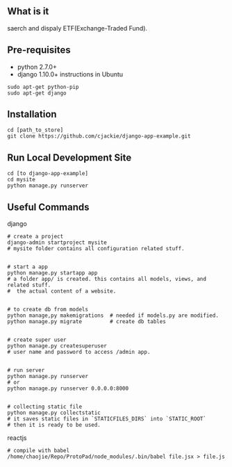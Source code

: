 ## What is it
saerch and dispaly ETF(Exchange-Traded Fund).

## Pre-requisites
- python 2.7.0+
- django 1.10.0+
instructions in Ubuntu
```shell
sudo apt-get python-pip
sudo apt-get django
```

## Installation
```shell
cd [path_to_store]
git clone https://github.com/cjackie/django-app-example.git
```

## Run Local Development Site
```shell
cd [to django-app-example]
cd mysite
python manage.py runserver
```

## Useful Commands
django
```shell
# create a project
django-admin startproject mysite
# mysite folder contains all configuration related stuff.


# start a app 
python manage.py startapp app
# a folder app/ is created. this contains all models, views, and related stuff.
#  the actual content of a website.


# to create db from models
python manage,py makemigrations  # needed if models.py are modified.
python manage.py migrate         # create db tables


# create super user
python manage.py createsuperuser
# user name and password to access /admin app.


# run server
python manage.py runserver
# or
python manage.py runserver 0.0.0.0:8000


# collecting static file
python manage.py collectstatic
# it saves static files in `STATICFILES_DIRS` into `STATIC_ROOT`
# then it is ready to be used.
```

reactjs
```
# compile with babel
/home/chaojie/Repo/ProtoPad/node_modules/.bin/babel file.jsx > file.js
```